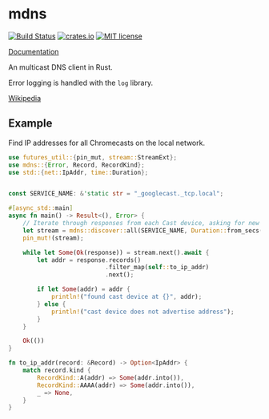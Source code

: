 # mdns

[![Build Status](https://travis-ci.org/stuqdog/mdns.svg?branch=master)](https://travis-ci.org/stuqdog/mdns)
[![crates.io](https://img.shields.io/crates/v/viam-mdns.svg)](https://crates.io/crates/viam-mdns)
[![MIT license](https://img.shields.io/github/license/mashape/apistatus.svg)]()

[Documentation](https://docs.rs/viam-mdns)

An multicast DNS client in Rust.

Error logging is handled with the `log` library.

[Wikipedia](https://en.wikipedia.org/wiki/Multicast_DNS)

## Example

Find IP addresses for all Chromecasts on the local network.

```rust
use futures_util::{pin_mut, stream::StreamExt};
use mdns::{Error, Record, RecordKind};
use std::{net::IpAddr, time::Duration};


const SERVICE_NAME: &'static str = "_googlecast._tcp.local";

#[async_std::main]
async fn main() -> Result<(), Error> {
    // Iterate through responses from each Cast device, asking for new devices every 15s
    let stream = mdns::discover::all(SERVICE_NAME, Duration::from_secs(15))?.listen();
    pin_mut!(stream);

    while let Some(Ok(response)) = stream.next().await {
        let addr = response.records()
                           .filter_map(self::to_ip_addr)
                           .next();

        if let Some(addr) = addr {
            println!("found cast device at {}", addr);
        } else {
            println!("cast device does not advertise address");
        }
    }

    Ok(())
}

fn to_ip_addr(record: &Record) -> Option<IpAddr> {
    match record.kind {
        RecordKind::A(addr) => Some(addr.into()),
        RecordKind::AAAA(addr) => Some(addr.into()),
        _ => None,
    }
}
```

